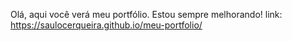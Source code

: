 Olá, aqui você verá meu portfólio. Estou sempre melhorando!
link: https://saulocerqueira.github.io/meu-portfolio/
